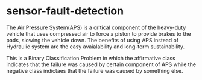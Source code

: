 # sensor-fault-detection

The Air Pressure System(APS) is a critical component of the heavy-duty vehicle that uses compressed air to force a piston to provide brakes to the pads, slowing the vehicle down. The benefits of using APS instead of Hydraulic system are the easy avaialability and long-term sustainability.

This is a Binary Classification Problem in which the affirmative class indicates that the failure was caused by certain component of APS while the negative class indictaes that the failure was caused by something else.
